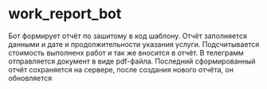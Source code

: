 # work_report_bot

Бот формирует отчёт по зашитому в код шаблону.
Отчёт заполняется данными и дате и продолжительности указания услуги.
Подсчитывается стоимость выполненх работ и так же вносится в отчёт.
В телеграмм отправляется документ в виде pdf-файла.
Последний сформированный отчёт сохраняется на сервере, после создания нового отчёта, он обновляется
